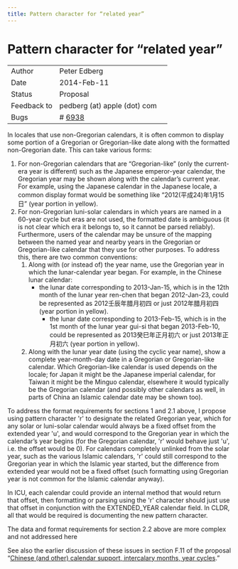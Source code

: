 ```yaml
---
title: Pattern character for “related year”
---
```


# Pattern character for “related year”

|   |   |  |
|---|---|---|
| Author |  Peter Edberg |  |
|  Date |  2014-Feb-11 |  |
|  Status |  Proposal |  |
|  Feedback to |  pedberg (at) apple (dot) com |  |
|  Bugs |  # [6938](http://unicode.org/cldr/trac/ticket/6938) |  |

In locales that use non-Gregorian calendars, it is often common to display some portion of a Gregorian or Gregorian-like date along with the formatted non-Gregorian date. This can take various forms:

1. For non-Gregorian calendars that are “Gregorian-like” (only the current-era year is different) such as the Japanese emperor-year calendar, the Gregorian year may be shown along with the calendar’s current year. For example, using the Japanese calendar in the Japanese locale, a common display format would be something like “2012(平成24)年1月15日” (year portion in yellow).
2. For non-Gregorian luni-solar calendars in which years are named in a 60-year cycle but eras are not used, the formatted date is ambiguous (it is not clear which era it belongs to, so it cannot be parsed reliably). Furthermore, users of the calendar may be unsure of the mapping between the named year and nearby years in the Gregorian or Gregorian-like calendar that they use for other purposes. To address this, there are two common conventions:
	1. Along with (or instead of) the year name, use the Gregorian year in which the lunar-calendar year began. For example, in the Chinese lunar calendar:
		- the lunar date corresponding to 2013-Jan-15, which is in the 12th month of the lunar year ren-chen that began 2012-Jan-23, could be represented as 2012壬辰年腊月初四 or just 2012年腊月初四 (year portion in yellow).
			- the lunar date corresponding to 2013-Feb-15, which is in the 1st month of the lunar year gui-si that began 2013-Feb-10, could be represented as 2013癸巳年正月初六 or just 2013年正月初六 (year portion in yellow).
	2. Along with the lunar year date (using the cyclic year name), show a complete year-month-day date in a Gregorian or Gregorian-like calendar. Which Gregorian-like calendar is used depends on the locale; for Japan it might be the Japanese imperial calendar, for Taiwan it might be the Minguo calendar, elsewhere it would typically be the Gregorian calendar (and possibly other calendars as well, in parts of China an Islamic calendar date may be shown too).

To address the format requirements for sections 1 and 2.1 above, I propose using pattern character 'r' to designate the related Gregorian year, which for any solar or luni-solar calendar would always be a fixed offset from the extended year 'u', and would correspond to the Gregorian year in which the calendar’s year begins (for the Gregorian calendar, 'r' would behave just 'u', i.e. the offset would be 0). For calendars completely unlinked from the solar year, such as the various Islamic calendars, 'r' could still correspond to the Gregorian year in which the Islamic year started, but the difference from extended year would not be a fixed offset (such formatting using Gregorian year is not common for the Islamic calendar anyway).

In ICU, each calendar could provide an internal method that would return that offset, then formatting or parsing using the 'r' character should just use that offset in conjunction with the EXTENDED\_YEAR calendar field. In CLDR, all that would be required is documenting the new pattern character.

The data and format requirements for section 2.2 above are more complex and not addressed here

See also the earlier discussion of these issues in section F.11 of the proposal “[Chinese (and other) calendar support, intercalary months, year cycles](/development/development-process/design-proposals/chinese-and-other-calendar-support-intercalary-months-year-cycles).”


